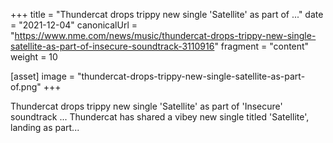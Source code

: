 +++
title = "Thundercat drops trippy new single 'Satellite' as part of ..."
date = "2021-12-04"
canonicalUrl = "https://www.nme.com/news/music/thundercat-drops-trippy-new-single-satellite-as-part-of-insecure-soundtrack-3110916"
fragment = "content"
weight = 10

[asset]
    image = "thundercat-drops-trippy-new-single-satellite-as-part-of.png"
+++

Thundercat drops trippy new single 'Satellite' as part of 'Insecure' 
soundtrack ... Thundercat has shared a vibey new single titled 'Satellite', 
landing as part...
